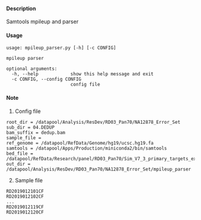 #### Description

<p>Samtools mpileup and parser</p>

#### Usage

```shell
usage: mpileup_parser.py [-h] [-c CONFIG]

mpileup parser

optional arguments:
  -h, --help            show this help message and exit
  -c CONFIG, --config CONFIG
                        config file
```

#### Note
1. Config file
```shell
root_dir = /datapool/Analysis/ResDev/RD03_Pan70/NA12878_Error_Set
sub_dir = 04.DEDUP
bam_suffix = dedup.bam
sample_file = 
ref_genome = /datapool/RefData/Genome/hg19/ucsc.hg19.fa
samtools = /datapool/Apps/Production/miniconda2/bin/samtools
bed_file = /datapool/RefData/Research/panel/RD03_Pan70/Sim_V7_3_primary_targets_expand20.bed
out_dir = /datapool/Analysis/ResDev/RD03_Pan70/NA12878_Error_Set/mpileup_parser
```
2. Sample file
```shell
RD2019012101CF
RD2019012102CF
...
RD2019012119CF
RD2019012120CF
```
